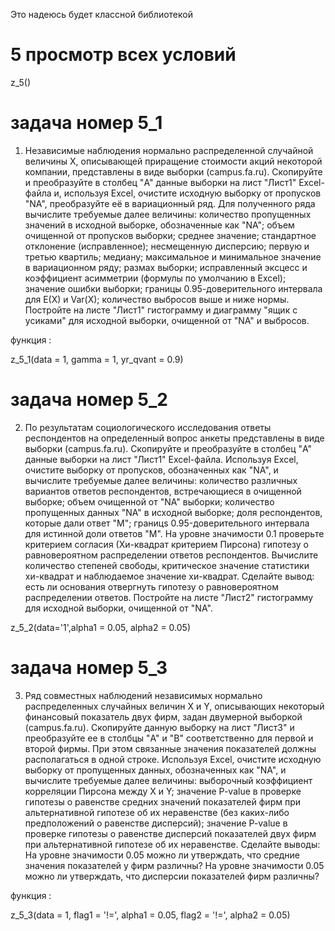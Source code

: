 Это надеюсь будет классной библиотекой

# 5 просмотр всех условий
z_5()

# задача номер 5_1 

1) Независимые наблюдения нормально распределенной случайной величины X, описывающей
приращение стоимости акций некоторой компании, представлены в виде выборки (campus.fa.ru).
Скопируйте и преобразуйте в столбец "A" данные выборки на лист "Лист1" Excel-файла и,
используя Excel, очистите исходную выборку от пропусков "NA", преобразуйте её в
вариационный ряд. Для полученного ряда вычислите требуемые далее величины: количество
пропущенных значений в исходной выборке, обозначенные как "NA"; объем очищенной от
пропусков выборки; среднее значение; стандартное отклонение (исправленное); несмещенную
дисперсию; первую и третью квартиль; медиану; максимальное и минимальное значение в
вариационном ряду; размах выборки; исправленный эксцесс и коэффициент асимметрии
(формулы по умолчанию в Excel); значение ошибки выборки; границы 0.95-доверительного
интервала для E(X) и Var(X); количество выбросов выше и ниже нормы. Постройте на листе
"Лист1" гистограмму и диаграмму "ящик с усиками" для исходной выборки, очищенной от "NA"
и выбросов.

функция :

z_5_1(data = 1, gamma = 1, yr_qvant = 0.9)

# задача номер 5_2

2) По результатам социологического исследования ответы респондентов на определенный
вопрос анкеты представлены в виде выборки (campus.fa.ru). Скопируйте и преобразуйте в столбец
"A" данные выборки на лист "Лист1" Excel-файла. Используя Excel, очистите выборку от
пропусков, обозначенных как "NA", и вычислите требуемые далее величины: количество
различных вариантов ответов респондентов, встречающиеся в очищенной выборке; объем
очищенной от "NA" выборки; количество пропущенных данных "NA" в исходной выборке; доля
респондентов, которые дали ответ "M"; границs 0.95-доверительного интервала для истинной
доли ответов "M". На уровне значимости 0.1 проверьте критерием согласия (Хи-квадрат
критерием Пирсона) гипотезу о равновероятном распределении ответов респондентов.
Вычислите количество степеней свободы, критическое значение статистики хи-квадрат и
наблюдаемое значение хи-квадрат. Сделайте вывод: есть ли основания отвергнуть гипотезу о
равновероятном распределении ответов. Постройте на листе "Лист2" гистограмму для исходной
выборки, очищенной от "NA".

z_5_2(data='1',alpha1 = 0.05, alpha2 = 0.05)

# задача номер 5_3 

3) Ряд совместных наблюдений независимых нормально распределенных случайных величин X
и Y, описывающих некоторый финансовый показатель двух фирм, задан двумерной выборкой
(campus.fa.ru). Скопируйте данную выборку на лист "Лист3" и преобразуйте ее в столбцы "A" и
"B" соответственно для первой и второй фирмы. При этом связанные значения показателей
должны располагаться в одной строке. Используя Excel, очистите исходную выборку от
пропущенных данных, обозначенных как "NA", и вычислите требуемые далее величины:
выборочный коэффициент корреляции Пирсона между X и Y; значение P-value в проверке
гипотезы о равенстве средних значений показателей фирм при альтернативной гипотезе об их
неравенстве (без каких-либо предположений о равенстве дисперсий); значение P-value в проверке
гипотезы о равенстве дисперсий показателей двух фирм при альтернативной гипотезе об их
неравенстве. Сделайте выводы: На уровне значимости 0.05 можно ли утверждать, что средние
значения показателей у фирм различны? На уровне значимости 0.05 можно ли утверждать, что
дисперсии показателей фирм различны?

функция :

z_5_3(data = 1, flag1 = '!=', alpha1 = 0.05, flag2 = '!=', alpha2 = 0.05)